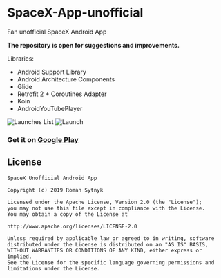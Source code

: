 # SpaceX-App-unofficial
Fan unofficial SpaceX Android App

**The repository is open for suggestions and improvements.**

Libraries:
- Android Support Library
- Android Architecture Components
- Glide
- Retrofit 2 + Coroutines Adapter
- Koin
- AndroidYouTubePlayer

![Launches List](https://image.ibb.co/nc9w7n/Screenshot_2018_03_07_22_12_52_849_romansytnyk_spacex.png)    ![Launch](https://image.ibb.co/n7EUSn/Screenshot_2018_03_07_22_13_33_713_romansytnyk_spacex.png)

### Get it on [Google Play](https://play.google.com/store/apps/details?id=romansytnyk.spacex)


## License

```
SpaceX Unofficial Android App

Copyright (c) 2019 Roman Sytnyk

Licensed under the Apache License, Version 2.0 (the "License");
you may not use this file except in compliance with the License.
You may obtain a copy of the License at

http://www.apache.org/licenses/LICENSE-2.0

Unless required by applicable law or agreed to in writing, software
distributed under the License is distributed on an "AS IS" BASIS,
WITHOUT WARRANTIES OR CONDITIONS OF ANY KIND, either express or implied.
See the License for the specific language governing permissions and
limitations under the License.
```
